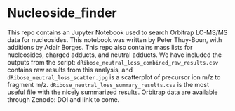 # Nucleoside_finder

This repo contains an Jupyter Notebook used to search Orbitrap LC-MS/MS data for nucleosides. This notebook was written by Peter Thuy-Boun, with additions by Adair Borges. This repo also contains mass lists for nucleosides, charged adducts, and neutral adducts. We have included the outputs from the script: `dRibose_neutral_loss_combined_raw_results.csv` contains raw results from this analysis, and `dRibose_neutral_loss_scatter.jpg` is a scatterplot of precursor ion m/z to fragment m/z. `dRibose_neutral_loss_summary_results.csv` is the most useful file with the nicely summarized results. Orbitrap data are available through Zenodo: DOI and link to come.   
